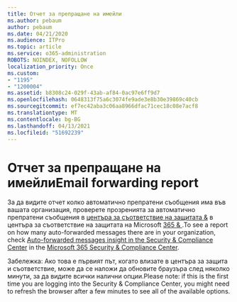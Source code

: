 ```yaml
---
title: Отчет за препращане на имейли
ms.author: pebaum
author: pebaum
ms.date: 04/21/2020
ms.audience: ITPro
ms.topic: article
ms.service: o365-administration
ROBOTS: NOINDEX, NOFOLLOW
localization_priority: Once
ms.custom:
- "1195"
- "1200004"
ms.assetid: b8308c24-029f-43ab-af84-0ac97e6ff9d7
ms.openlocfilehash: 0648313f75a6c3074fe9ade3e8b30e39869c40cb
ms.sourcegitcommit: ef7ec42aba3c06aa8966dfac71cec18c08e7acf8
ms.translationtype: MT
ms.contentlocale: bg-BG
ms.lasthandoff: 04/13/2021
ms.locfileid: "51692239"
---
```

# <a name="email-forwarding-report"></a><span data-ttu-id="7b0fa-102">Отчет за препращане на имейли</span><span class="sxs-lookup"><span data-stu-id="7b0fa-102">Email forwarding report</span></span>

<span data-ttu-id="7b0fa-103">За да видите отчет колко автоматично препратени съобщения има във вашата организация, проверете прозренията за автоматично препратени съобщения в [центъра за съответствие на защитата &](https://docs.microsoft.com/microsoft-365/security/office-365-security/mfi-auto-forwarded-messages-report) в центъра за съответствие на защитата на Microsoft [365 &amp; ](https://protection.office.com/#/homepage).</span><span class="sxs-lookup"><span data-stu-id="7b0fa-103">To see a report on how many auto-forwarded messages there are in your organization, check [Auto-forwarded messages insight in the Security & Compliance Center](https://docs.microsoft.com/microsoft-365/security/office-365-security/mfi-auto-forwarded-messages-report) in the [Microsoft 365 Security &amp; Compliance Center](https://protection.office.com/#/homepage).</span></span>
  
<span data-ttu-id="7b0fa-104">Забележка: Ако това е първият път, когато влизате в центъра за защита и съответствие, може да се наложи да обновите браузъра след няколко минути, за да видите всички налични опции.</span><span class="sxs-lookup"><span data-stu-id="7b0fa-104">Please note: if this is the first time you are logging into the Security &amp; Compliance Center, you might need to refresh the browser after a few minutes to see all of the available options.</span></span>
  